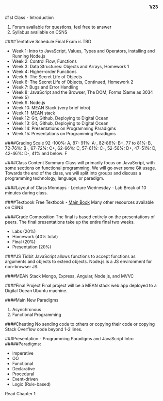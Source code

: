 <div style="text-align: right"><h4>1/23</h4></div>
#1st Class - Introduction

1. Forum available for questions, feel free to answer
2. Syllabus available on CSNS

####Tentative Schedule
Final Exam is TBD

* Week 1: Intro to JavaScript, Values, Types and Operators, Installing and Running Node.js
* Week 2: Control Flow, Functions
* Week 3: Data Structures: Objects and Arrays, Homework 1
* Week 4: Higher-order Functions
* Week 5: The Secret Life of Objects
* Week 6: The Secret Life of Objects, Continued, Homework 2
* Week 7: Bugs and Error Handling
* Week 8: JavaScript and the Browser, The DOM, Forms (Same as 3034 Week 5)
* Week 9: Node.js
* Week 10: MEAN Stack (very brief intro)
* Week 11: MEAN stack
* Week 12: Git, Github, Deploying to Digital Ocean
* Week 13: Git, Github, Deploying to Digital Ocean
* Week 14: Presentations on Programming Paradigms
* Week 15: Presentations on Programming Paradigms

####Grading Scale
92 -100%: A, 87- 91%: A-, 82-86%: B+, 77 to 81%: B, 72-76%: B-, 67-72%: C+, 62-66%: C, 57-61%: C-, 52-56%: D+, 47-51%: D, 42-46%: D-, 41% and below: F

####Class Content Summary
Class will primarily focus on JavaScript, with some sections on functional programming. We will go over some Git usage. Towards the end of the class, we will split into groups and discuss a programming technology, language, or paradigm.

####Layout of Class
Mondays - Lecture
Wednesday - Lab
Break of 10 minutes during class.

####Textbook
Free Textbook - [Main Book](http://eloquentjavascript.net/)
Many other resources available on CSNS


####Grade Composition
The final is based entirely on the presentations of peers. The final presentations take up the entire final two weeks.

* Labs (20%)
* Homework (40% total)
* Final (20%)
* Presentation (20%)

####JS Tidbit
JavaScript allows functions to accept functions as arguments and objects to extend objects. Node.js is a JS environment for non-browser JS.

####MEAN Stack
Mongo, Express, Angular, Node.js, and MVVC

####Final Project
Final project will be a MEAN stack web app deployed to a Digital Ocean Ubuntu machine.

####Main New Paradigms
1. Asynchronous
2. Functional Programming

####Cheating
No sending code to others or copying their code or copying Stack Overflow code beyond 1-2 lines.

###Presentation - Programming Paradigms and JavaScript Intro
#####Paradigms:
* Imperative
* OO
* Functional
* Declarative
* Procedural
* Event-driven
* Logic (Rule-based)

Read Chapter 1